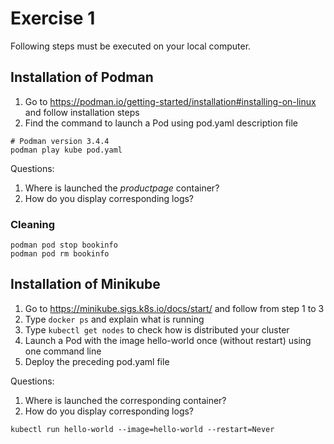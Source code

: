 # Exercise 1

Following steps must be executed on your local computer.

## Installation of Podman

1. Go to https://podman.io/getting-started/installation#installing-on-linux and follow installation steps
2. Find the command to launch a Pod using pod.yaml description file
```
# Podman version 3.4.4
podman play kube pod.yaml
```

Questions:

1. Where is launched the _productpage_ container?
2. How do you display corresponding logs?

### Cleaning

```
podman pod stop bookinfo
podman pod rm bookinfo
```

## Installation of Minikube

1. Go to https://minikube.sigs.k8s.io/docs/start/ and follow from step 1 to 3
2. Type `docker ps` and explain what is running
3. Type `kubectl get nodes` to check how is distributed your cluster
4. Launch a Pod with the image hello-world once (without restart) using one command line
5. Deploy the preceding pod.yaml file

Questions:

1. Where is launched the corresponding container?
2. How do you display corresponding logs?

```
kubectl run hello-world --image=hello-world --restart=Never
```
